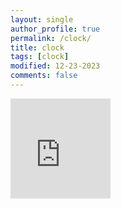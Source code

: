 ```yaml
---
layout: single
author_profile: true
permalink: /clock/
title: clock
tags: [clock]
modified: 12-23-2023
comments: false
---
```



<iframe src="https://free.timeanddate.com/clock/i95zfx8s/n246/szw160/szh160/hoc222/hbw6/cf100/hnce1ead6/hcc909/hcw2/hcd88/fan3/fas18/fdi70/mqc0f0/mqs1/mql13/mqw4/mqd94/mhc009/mhs3/mhl13/mhw4/mhd94/mmc000/mms4/mml5/mmw1/mmd94/hwm2/hhs2/hhb18/hms2/hml80/hmb18/hmr7/hscf09/hss1/hsl90/hsr5" frameborder="0" width="160" height="160"></iframe>
